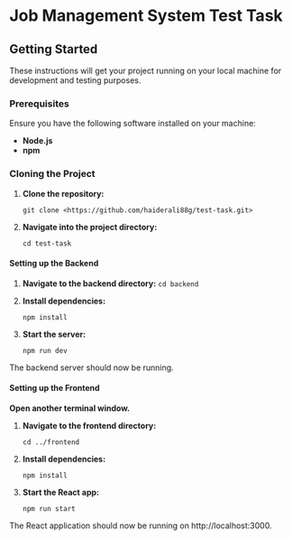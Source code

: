 # Job Management System Test Task

## Getting Started

These instructions will get your project running on your local machine for development and testing purposes.

### Prerequisites

Ensure you have the following software installed on your machine:

- **Node.js**
- **npm**

### Cloning the Project

1. **Clone the repository:**

   `git clone <https://github.com/haiderali88g/test-task.git>`

2. **Navigate into the project directory:**

   `cd test-task`

#### Setting up the Backend

1. **Navigate to the backend directory:**
   `cd backend`

2. **Install dependencies:**

   `npm install`

3. **Start the server:**

   `npm run dev`

The backend server should now be running.

#### Setting up the Frontend

**Open another terminal window.**

1. **Navigate to the frontend directory:**

   `cd ../frontend`

2. **Install dependencies:**

   `npm install`

3. **Start the React app:**

   `npm run start`

The React application should now be running on http://localhost:3000.
